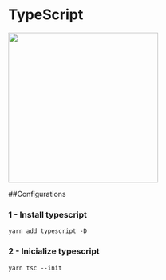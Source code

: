 # TypeScript

<img src="https://serokell.io/files/0u/0ufu1q21.js-ts.jpg" width="300px">

##Configurations
### 1 - Install typescript
```
yarn add typescript -D
```
### 2 - Inicialize typescript
```
yarn tsc --init
```

